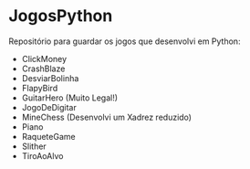 # JogosPython
Repositório para guardar os jogos que desenvolvi em Python:

- ClickMoney
- CrashBlaze
- DesviarBolinha
- FlapyBird
- GuitarHero (Muito Legal!)
- JogoDeDigitar
- MineChess (Desenvolvi um Xadrez reduzido)
- Piano
- RaqueteGame
- Slither
- TiroAoAlvo
